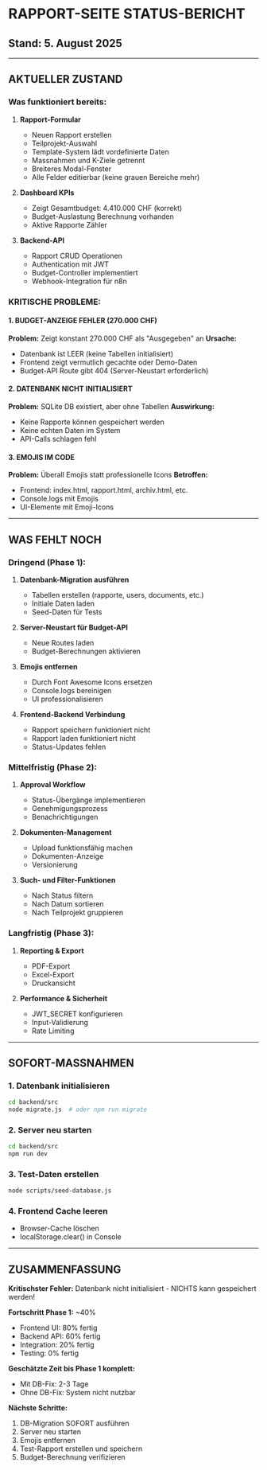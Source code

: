 # RAPPORT-SEITE STATUS-BERICHT
## Stand: 5. August 2025

---

## AKTUELLER ZUSTAND

### Was funktioniert bereits:
1. **Rapport-Formular**
   - Neuen Rapport erstellen
   - Teilprojekt-Auswahl
   - Template-System lädt vordefinierte Daten
   - Massnahmen und K-Ziele getrennt
   - Breiteres Modal-Fenster
   - Alle Felder editierbar (keine grauen Bereiche mehr)

2. **Dashboard KPIs**
   - Zeigt Gesamtbudget: 4.410.000 CHF (korrekt)
   - Budget-Auslastung Berechnung vorhanden
   - Aktive Rapporte Zähler

3. **Backend-API**
   - Rapport CRUD Operationen
   - Authentication mit JWT
   - Budget-Controller implementiert
   - Webhook-Integration für n8n

### KRITISCHE PROBLEME:

#### 1. BUDGET-ANZEIGE FEHLER (270.000 CHF)
**Problem:** Zeigt konstant 270.000 CHF als "Ausgegeben" an
**Ursache:** 
- Datenbank ist LEER (keine Tabellen initialisiert)
- Frontend zeigt vermutlich gecachte oder Demo-Daten
- Budget-API Route gibt 404 (Server-Neustart erforderlich)

#### 2. DATENBANK NICHT INITIALISIERT
**Problem:** SQLite DB existiert, aber ohne Tabellen
**Auswirkung:** 
- Keine Rapporte können gespeichert werden
- Keine echten Daten im System
- API-Calls schlagen fehl

#### 3. EMOJIS IM CODE
**Problem:** Überall Emojis statt professionelle Icons
**Betroffen:**
- Frontend: index.html, rapport.html, archiv.html, etc.
- Console.logs mit Emojis
- UI-Elemente mit Emoji-Icons

---

## WAS FEHLT NOCH

### Dringend (Phase 1):
1. **Datenbank-Migration ausführen**
   - Tabellen erstellen (rapporte, users, documents, etc.)
   - Initiale Daten laden
   - Seed-Daten für Tests

2. **Server-Neustart für Budget-API**
   - Neue Routes laden
   - Budget-Berechnungen aktivieren

3. **Emojis entfernen**
   - Durch Font Awesome Icons ersetzen
   - Console.logs bereinigen
   - UI professionalisieren

4. **Frontend-Backend Verbindung**
   - Rapport speichern funktioniert nicht
   - Rapport laden funktioniert nicht
   - Status-Updates fehlen

### Mittelfristig (Phase 2):
1. **Approval Workflow**
   - Status-Übergänge implementieren
   - Genehmigungsprozess
   - Benachrichtigungen

2. **Dokumenten-Management**
   - Upload funktionsfähig machen
   - Dokumenten-Anzeige
   - Versionierung

3. **Such- und Filter-Funktionen**
   - Nach Status filtern
   - Nach Datum sortieren
   - Nach Teilprojekt gruppieren

### Langfristig (Phase 3):
1. **Reporting & Export**
   - PDF-Export
   - Excel-Export
   - Druckansicht

2. **Performance & Sicherheit**
   - JWT_SECRET konfigurieren
   - Input-Validierung
   - Rate Limiting

---

## SOFORT-MASSNAHMEN

### 1. Datenbank initialisieren
```bash
cd backend/src
node migrate.js  # oder npm run migrate
```

### 2. Server neu starten
```bash
cd backend/src
npm run dev
```

### 3. Test-Daten erstellen
```bash
node scripts/seed-database.js
```

### 4. Frontend Cache leeren
- Browser-Cache löschen
- localStorage.clear() in Console

---

## ZUSAMMENFASSUNG

**Kritischster Fehler:** Datenbank nicht initialisiert - NICHTS kann gespeichert werden!

**Fortschritt Phase 1:** ~40% 
- Frontend UI: 80% fertig
- Backend API: 60% fertig
- Integration: 20% fertig
- Testing: 0% fertig

**Geschätzte Zeit bis Phase 1 komplett:** 
- Mit DB-Fix: 2-3 Tage
- Ohne DB-Fix: System nicht nutzbar

**Nächste Schritte:**
1. DB-Migration SOFORT ausführen
2. Server neu starten
3. Emojis entfernen
4. Test-Rapport erstellen und speichern
5. Budget-Berechnung verifizieren